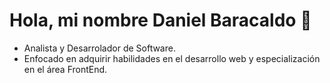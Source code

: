 # Hola, mi nombre Daniel Baracaldo 👋
- Analista y Desarrolador de Software.
- Enfocado en adquirir habilidades en el desarrollo web y especialización en el área FrontEnd.

<!--
**DaniBack95/DaniBack95** is a ✨ _special_ ✨ repository because its `README.md` (this file) appears on your GitHub profile.

Here are some ideas to get you started:

- 🔭 I’m currently working on ...
- 🌱 I’m currently learning ...
- 👯 I’m looking to collaborate on ...
- 🤔 I’m looking for help with ...
- 💬 Ask me about ...
- 📫 How to reach me: ...
- 😄 Pronouns: ...
- ⚡ Fun fact: ...
-->
